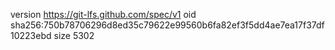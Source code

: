 version https://git-lfs.github.com/spec/v1
oid sha256:750b78706296d8ed35c79622e99560b6fa82ef3f5dd4ae7ea17f37df10223ebd
size 5302

